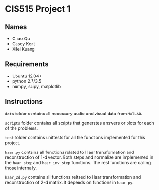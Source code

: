 # CIS515 Project 1

## Names

* Chao Qu
* Casey Kent
* Xilei Kuang

## Requirements

* Ubuntu 12.04+
* python 2.7/3.5
* numpy, scipy, matplotlib

## Instructions

`data` folder contains all necessary audio and visual data from `MATLAB`.

`scripts` folder contains all scripts that generates answers or plots for each of the problems.

`test` folder contains unittests for all the functions implemented for this project.

`haar.py` contains all functions related to Haar transformation and reconstruction of 1-d vector. Both steps and normalize are implemented in the `haar_step` and `haar_inv_step` functions. The rest functions are calling those internally.

`haar_2d.py` contains all functions reltaed to Haar transformation and reconstruction of 2-d matrix. It depends on functions in `haar.py`.